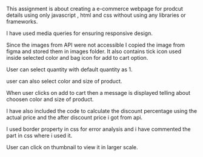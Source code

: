 This assignment is about creating a e-commerce webpage for prodcut details using only javascript , html and css without using any libraries or frameworks.

I have used media queries for ensuring responsive design.

Since the images from API were not accessible I copied the image from figma and stored them in images folder. It also contains tick icon used inside selected color and bag icon for add to cart option.

User can select quantity with default quantity as 1.

user can also select color and size of product.

When user clicks on add to cart then a message is displayed telling about choosen color and size of product.

I have also included the code to calculate the discount percentage using the actual price and the after discount price i got from api.

I used border property in css for error analysis and i have commented the part in css where i used it.

User can click on thumbnail to view it in larger scale.

